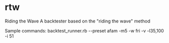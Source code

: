 rtw
===

Riding the Wave
A backtester based on the "riding the wave" method

Sample commands: backtest_runner.rb --preset afam -m5 -w fri -v -l35,100 -i 51
